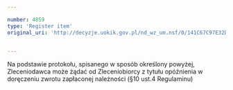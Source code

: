 ```yaml
---

number: 4859
type: 'Register item'
original_uri: 'http://decyzje.uokik.gov.pl/nd_wz_um.nsf/0/141C67C97E32DB56C1257B8900401B67?OpenDocument'


---
```


Na podstawie protokołu, spisanego w sposób określony powyżej, Zleceniodawca może żądać od Zleceniobiorcy z tytułu opóźnienia w doręczeniu zwrotu zapłaconej należności (§10 ust.4 Regulaminu)
